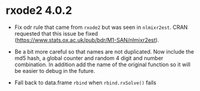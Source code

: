 # rxode2 4.0.2

- Fix odr rule that came from `rxode2` but was seen in
`nlmixr2est`. CRAN requested that this issue be fixed    (https://www.stats.ox.ac.uk/pub/bdr/M1-SAN/nlmixr2est).

- Be a bit more careful so that names are not
  duplicated.  Now include the md5 hash, a global counter and random 4
  digit and number combination. In addition add the name of the
  original function so it will be easier to debug in the future.

- Fall back to data.frame `rbind` when `rbind.rxSolve()` fails

